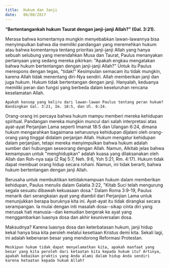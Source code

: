 ```yaml
---
title:  Hukum dan Janji
date:   06/08/2017
---
```


**“Bertentangankah hukum Taurat dengan janji-janji Allah?” (Gal. 3:21).**

Merasa bahwa komentarnya mungkin menyebabkan lawan-lawannya bisa menyimpulkan bahwa dia memiliki pandangan yang meremehkan hukum atau bahwa komentarnya tentang prioritas janji-janji Allah yang hanya sebuah selubung yang merendahkan Musa dan Taurat, Paulus menanyakan pertanyaan yang sedang mereka pikirkan: "Apakah engkau mengatakan bahwa hukum bertentangan dengan janji-janji Allah?" Untuk itu Paulus merespons dengan tegas, "tidak!" Kesimpulan semacam itu tidak mungkin, karena Allah tidak menentang diri-Nya sendiri. Allah memberikan janji dan juga hukum. Hukum tidak bertentangan dengan janji. Hanyalah, keduanya memiliki peran dan fungsi yang berbeda dalam keseluruhan rencana keselamatan Allah.

`Apakah konsep yang keliru dari lawan-lawan Paulus tentang peran hukum? Bandingkan Gal. 3:21, Im. 18:5, dan Ul. 6:24.`

Orang-orang ini percaya bahwa hukum mampu memberi mereka kehidupan spiritual. Pandangan mereka mungkin muncul dari salah interpretasi atas ayat-ayat Perjanjian Lama seperti Imamat 18:5 dan Ulangan 6:24, dimana hukum mengarahkan bagaimana seharusnya kehidupan dijalani oleh orang-orang yang tinggal didalam perjanjan Allah. Hukum mengatur kehidupan dalam perjanjian, tetapi mereka menyimpulkan bahwa hukum adalah sumber dari hubungan seseorang dengan Allah. Namun, Alkitab jelas bahwa kemampuan untuk "menghidupkan" adalah kuasa yang dilaksanakan oleh Allah dan Roh-nya saja (2 Raj 5:7, Neh. 9:6, Yoh 5:21, Rm. 4:17). Hukum tidak dapat membuat orang hidup secara rohani. Namun, ini tidak berarti, bahwa hukum bertentangan dengan janji Allah.

Berusaha untuk membuktikan ketidakmampuan hukum dalam memberikan kehidupan, Paulus menulis dalam Galatia 3:22, "Kitab Suci telah mengurung segala sesuatu dibawah kekuasaan dosa." Dalam Roma 3:9-19, Paulus menarik dari serangkaian ayat yang diambil dari Perjanjian Lama untuk menunjukkan berapa buruknya kita ini. Ayat-ayat itu tidak dirangkai secara serampangan. Ia mulai dengan inti masalah dosa--sikap cinta diri yang merusak hati manusia--dan kemudian bergerak ke ayat yang menggambarkan luasnya dosa dan akhir keuniversalan dosa.

Maksudnya? Karena luasnya dosa dan keterbatasan hukum, janji hidup kekal hanya bisa kita peroleh melalui kesetiaan Kristus demi kita. Sekali lagi, ini adalah kebenaran besar yang mendorong Reformasi Protestan.

`Meskipun hukum tidak dapat menyelamatkan kita, apakah manfaat yang besar yang kita peroleh dari ketaatan kita kepada hukum itu? Artinya, apakah kebaikan praktis yang Anda alami dalam hidup Anda sendiri karena ketaatan kepada hukum Allah?`